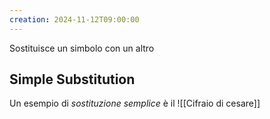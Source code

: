 ```yaml
---
creation: 2024-11-12T09:00:00
---
```

Sostituisce un simbolo con un altro

## Simple Substitution

Un esempio di *sostituzione semplice* è il ![[Cifraio di cesare]]
